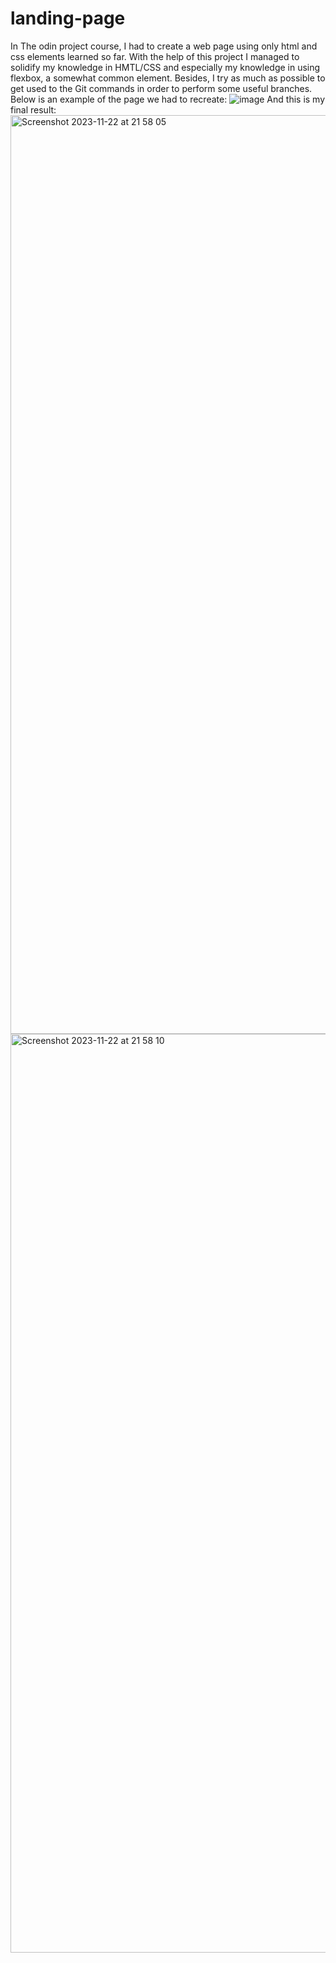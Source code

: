 # landing-page
In The odin project course, I had to create a web page using only html and css elements learned so far.
With the help of this project I managed to solidify my knowledge in HMTL/CSS and especially my knowledge in using flexbox, a somewhat common element.
Besides, I try as much as possible to get used to the Git commands in order to perform some useful branches.
Below is an example of the page we had to recreate:
![image](https://github.com/GhermanRazvan/landing-page/assets/107371760/ea5509cf-f172-4d36-8c8a-12045a24bf93)
And this is my final result:
<img width="1470" alt="Screenshot 2023-11-22 at 21 58 05" src="https://github.com/GhermanRazvan/landing-page/assets/107371760/618f3406-ff45-4b78-a86a-cf6e43c0c7b6">
<img width="1470" alt="Screenshot 2023-11-22 at 21 58 10" src="https://github.com/GhermanRazvan/landing-page/assets/107371760/4e49ed89-9710-43df-b124-1017dd961cda">



